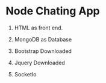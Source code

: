 # Node Chating App

1. HTML as front end.
2. MongoDB as Database


1. Bootstrap Downloaded
2. Jquery Downloaded
3. SocketIo

